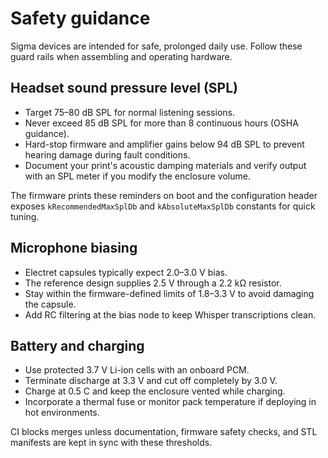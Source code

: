 # Safety guidance

Sigma devices are intended for safe, prolonged daily use.  Follow these guard
rails when assembling and operating hardware.

## Headset sound pressure level (SPL)

- Target 75–80 dB SPL for normal listening sessions.
- Never exceed 85 dB SPL for more than 8 continuous hours (OSHA guidance).
- Hard-stop firmware and amplifier gains below 94 dB SPL to prevent hearing
  damage during fault conditions.
- Document your print's acoustic damping materials and verify output with an SPL
  meter if you modify the enclosure volume.

The firmware prints these reminders on boot and the configuration header exposes
`kRecommendedMaxSplDb` and `kAbsoluteMaxSplDb` constants for quick tuning.

## Microphone biasing

- Electret capsules typically expect 2.0–3.0 V bias.
- The reference design supplies 2.5 V through a 2.2 kΩ resistor.
- Stay within the firmware-defined limits of 1.8–3.3 V to avoid damaging the
  capsule.
- Add RC filtering at the bias node to keep Whisper transcriptions clean.

## Battery and charging

- Use protected 3.7 V Li-ion cells with an onboard PCM.
- Terminate discharge at 3.3 V and cut off completely by 3.0 V.
- Charge at 0.5 C and keep the enclosure vented while charging.
- Incorporate a thermal fuse or monitor pack temperature if deploying in hot
  environments.

CI blocks merges unless documentation, firmware safety checks, and STL manifests
are kept in sync with these thresholds.

